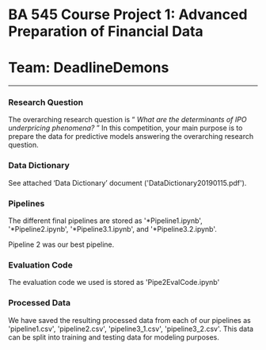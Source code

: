 # BA 545 Course Project 1: Advanced Preparation of Financial Data
# Team: DeadlineDemons
---
### Research Question
The overarching research question is “ _What are the determinants of IPO underpricing phenomena?_ ” In this competition, your main purpose is to prepare the data for predictive models answering the overarching research question.

### Data Dictionary
See attached ‘Data Dictionary’ document ('DataDictionary20190115.pdf').

### Pipelines
The different final pipelines are stored as '*Pipeline1.ipynb', '*Pipeline2.ipynb', '*Pipeline3.1.ipynb', and '*Pipeline3.2.ipynb'. 

Pipeline 2 was our best pipeline.

### Evaluation Code
The evaluation code we used is stored as 'Pipe2EvalCode.ipynb'

### Processed Data
We have saved the resulting processed data from each of our pipelines as 'pipeline1.csv', 'pipeline2.csv', 'pipeline3_1.csv', 'pipeline3_2.csv'. This data can be split into training and testing data for modeling purposes.